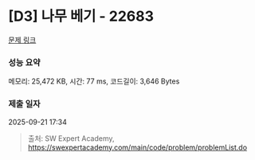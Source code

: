 # [D3] 나무 베기 - 22683 

[문제 링크](https://swexpertacademy.com/main/code/problem/problemDetail.do?contestProbId=AZIyCYJ6p30DFAQP) 

### 성능 요약

메모리: 25,472 KB, 시간: 77 ms, 코드길이: 3,646 Bytes

### 제출 일자

2025-09-21 17:34



> 출처: SW Expert Academy, https://swexpertacademy.com/main/code/problem/problemList.do
